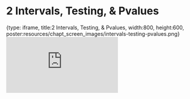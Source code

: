# 2 Intervals, Testing, & Pvalues
 
{type: iframe, title:2 Intervals, Testing, & Pvalues, width:800, height:600, poster:resources/chapt_screen_images/intervals-testing-pvalues.png}
![](https://b7m.github.io/Statistical-Inference/no_toc/intervals-testing-pvalues.html)
 

 
